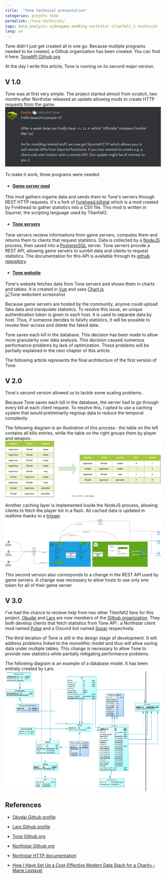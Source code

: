 ```yaml
---
title:  "Tone technical presentation"
categories: projets tone
permalink: /tone-technical/
tags: data_analysis videogame_modding northstar titanfall_2 technical
lang: en
---
```

Tone didn't just get created all in one go. Because multiple programs needed to be created, a Github organization has been created. You can find it here:  [ToneAPI Github org][Github].

At the day I write this article, Tone is running on its second major version.
## V 1.0
Tone was at first very simple. The project started almost from scratch, two months after Northstar released an update allowing mods to create HTTP requests from the game.
![Northstar update announcement](/assets/images/Northstar%20HTTP%20announcement.png)

To make it work, three programs were needed
* #### [Game server mod][Tone_servermod]
This mod gathers ingame data and sends them to Tone's servers through REST HTTP requests.
It's a fork of [fvnkhead.killstat][fvnkhead.killstat] which is a mod created by Fvnkhead to gather statistics into a CSV file.
This mod is written in Squirrel, the scripting language used by Titanfall2.

* #### [Tone servers][Tone_backend]
Tone servers recieve informations from game servers, computes them and returns them to clients that request statistics.
Data is collected by a [NodeJS][NodeJS] process, then saved into a [PostgresSQL][Postgres] server.
Tone servers provide a REST API, allowing game servers to sumbit data and clients to request statistics. The documentation for this API is available through its [github repository][Tone_backend].

* #### [Tone website][Tone_webclient]
Tone's website fetches data from Tone servers and shows them in charts and tables.
It is created in [Vue][VueJS] and uses [Chart.js][ChartJS].
![Tone webclient screenshot][Tone_og]

Because game servers are hosted by the community, anyone could upload fake data and manipulate statistics.
To resolve this issue, an unique authentication token is given to each host. It is used to separate data by host. Thus, if someone decides to falsify statistics, it will be possible to revoke their access and delete the faked data.

Tone saves each kill in the database. This decision has been made to allow more granularity over data analysis.
This decision caused numerous performance problems by lack of optimization. Those problems will be partially explained in the next chapter of this article.

The following article represents the final architecture of the first version of Tone.
<object style="max-width:100%" data="{{site.baseurl}}/assets/images/diagram-tone-v1-en.svg" type="image/svg+xml" class="mailicon"></object>


## V 2.0
Tone's second version allowed us to tackle some scaling problems.

Because Tone saves each kill in the database, the server had to go through every kill at each client request. 
To resolve this, I opted to use a caching system that would preliminarily regroup data to reduce the temporal complexity.

The following diagram is an illustration of this process : the table on the left contains all kills entries, while the table on the right groups them by player and weapon.
![Tone v2 diagram](/assets/images/tone-v2-caching.svg)

Another caching layer is implemented inside the NodeJS process, allowing clients to fetch the player list in a flash.
All cached data is updated in realtime thanks to a [trigger][Postgres_trigger].
![Tone v2 diagram](/assets/images/diagram-tone-v2-en.png)

This second version also corresponds to a change in the REST API used by game servers. A change was necessary to allow hosts to use only one token for all of their game server.

## V 3.0
I've had the chance to recieve help from two other Titanfall2 fans for this project. [Okudai][Okvdai] and [Lars][Lars] are now members of the [Github organization][Github].
They both develop clients that fetch statistics from Tone API : a Northstar client mod named [Pulse] and a Discord bot named [Sonar] respectively.

The third iteration of Tone is still in the design stage of development. It will address problems linked to the monolithic model and thus will allow saving data under multiple tables. This change is necessary to allow Tone to provide new statistics while partially mitigating performance problems.

The following diagram is an example of a database model. It has been entirely created by Lars.
![Tone v3 diagram](/assets/images/Tone-v3-model.png)

## References
- [Okvdai Github profile][Okvdai]
- [Lars Github profile][Lars]
- [Tone Github org](https://github.com/ToneAPI)
- [Northstar Github org](https://github.com/R2Northstar)
- [Northstar HTTP documentation](https://r2northstar.readthedocs.io/en/latest/reference/northstar/httprequests.html)

- [How I Have Set Up a Cost-Effective Modern Data Stack for a Charity - Marie Lestavel](https://medium.com/@marielestavel/how-i-have-set-up-a-cost-effective-modern-data-stack-for-a-charity-3fe7e7c9162)

[Github]: https://github.com/ToneAPI
[fvnkhead.killstat]: https://github.com/fvnkhead/fvnkhead.killstat
[Tone_servermod]: https://github.com/ToneAPI/ToneAPI_servermod
[Tone_backend]: https://github.com/ToneAPI/ToneAPI_backend
[Tone_webclient]: https://github.com/ToneAPI/ToneAPI_webclient
[Pulse]: https://github.com/ToneAPI/pulse
[Sonar]: https://github.com/ToneAPI/Sonar
[Tone_og]: https://toneapi.github.io/ToneAPI_webclient/og_image.png
[VueJS]: https://vuejs.org/
[ChartJS]: https://www.chartjs.org/
[NodeJS]: https://nodejs.org/en
[Postgres]: https://www.postgresql.org/
[Postgres_trigger]: https://www.postgresql.org/docs/current/sql-createtrigger.html
[Okvdai]: https://github.com/okvdai
[Lars]: https://github.com/iiLarsH